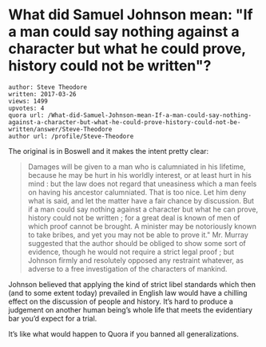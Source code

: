 # What did Samuel Johnson mean: "If a man could say nothing against a character but what he could prove, history could not be written"?

	author: Steve Theodore
	written: 2017-03-26
	views: 1499
	upvotes: 4
	quora url: /What-did-Samuel-Johnson-mean-If-a-man-could-say-nothing-against-a-character-but-what-he-could-prove-history-could-not-be-written/answer/Steve-Theodore
	author url: /profile/Steve-Theodore


The original is in Boswell and it makes the intent pretty clear:

> Damages will be given to a man who is calumniated in his lifetime, because he may be hurt in his worldly interest, or at least hurt in his mind : but the law does not regard that uneasiness which a man feels on having his ancestor calumniated. That is too nice. Let him deny what is said, and let the matter have a fair chance by discussion. But if a man could say nothing against a character but what he can prove, history could not be written ; for a great deal is known of men of which proof cannot be brought. A minister may be notoriously known to take bribes, and yet you may not be able to prove it." Mr. Murray suggested that the author should be obliged to show some sort of evidence, though he would not require a strict legal proof ; but Johnson firmly and resolutely opposed any restraint whatever, as adverse to a free investigation of the characters of mankind.

Johnson believed that applying the kind of strict libel standards which then (and to some extent today) prevailed in English law would have a chilling effect on the discussion of people and history. It’s hard to produce a judgement on another human being’s whole life that meets the evidentiary bar you’d expect for a trial.

It’s like what would happen to Quora if you banned all generalizations.

